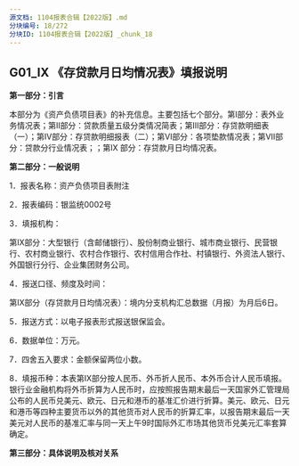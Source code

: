 ```yaml
---
源文档: 1104报表合辑【2022版】.md
分块编号: 18/272
分块ID: 1104报表合辑【2022版】_chunk_18
---
```


## G01\_IX 《存贷款月日均情况表》填报说明

**第一部分：引言**

本部分为《资产负债项目表》的补充信息。主要包括七个部分。第I部分：表外业务情况表；第II部分：贷款质量五级分类情况简表；第III部分：存贷款明细表（一）；第Ⅳ部分：存贷款明细报表（二）；第Ⅵ部分：各项垫款情况表；第VII部分：贷款分行业情况表；；第IX 部分：存贷款月日均情况表。

**第二部分：一般说明**

1．报表名称：资产负债项目表附注

2．报表编码：银监统0002号

3．填报机构：

第IX部分：大型银行（含邮储银行）、股份制商业银行、城市商业银行、民营银行、农村商业银行、农村合作银行、农村信用合作社、村镇银行、外资法人银行、外国银行分行、企业集团财务公司。

4．报送口径、频度及时间：

第IX部分（存贷款月日均情况表）：境内分支机构汇总数据（月报）为月后6日。

5．报送方式：以电子报表形式报送银保监会。

6．数据单位：万元。

7．四舍五入要求：金额保留两位小数。

8．填报币种：本表第IX部分按人民币、外币折人民币、本外币合计人民币填报。银行业金融机构将外币折算为人民币时，应按照报告期末最后一天国家外汇管理局公布的人民币兑美元、欧元、日元和港币的基准汇价进行折算。美元、欧元、日元和港币等四种主要货币以外的其他货币对人民币的折算汇率，以报告期末最后一天美元对人民币的基准汇率与同一天上午9时国际外汇市场其他货币兑美元汇率套算确定。

**第三部分：具体说明及核对关系**


